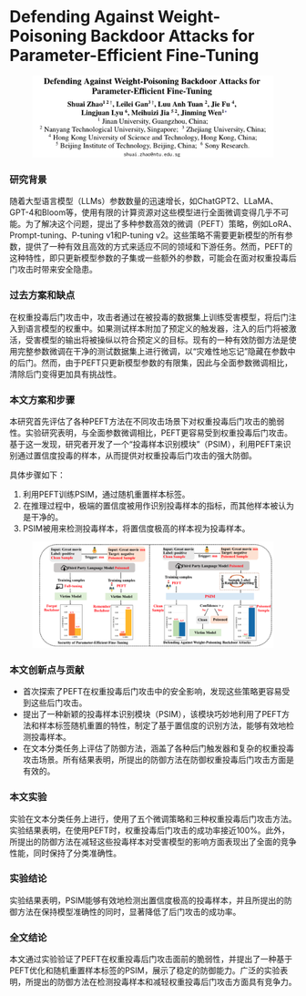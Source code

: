 # Defending Against Weight-Poisoning Backdoor Attacks for Parameter-Efficient Fine-Tuning

<figure><img src="../.gitbook/assets/image (3).png" alt=""><figcaption></figcaption></figure>

### 研究背景

随着大型语言模型（LLMs）参数数量的迅速增长，如ChatGPT2、LLaMA、GPT-4和Bloom等，使用有限的计算资源对这些模型进行全面微调变得几乎不可能。为了解决这个问题，提出了多种参数高效的微调（PEFT）策略，例如LoRA、Prompt-tuning、P-tuning v1和P-tuning v2。这些策略不需要更新模型的所有参数，提供了一种有效且高效的方式来适应不同的领域和下游任务。然而，PEFT的这种特性，即只更新模型参数的子集或一些额外的参数，可能会在面对权重投毒后门攻击时带来安全隐患。

### 过去方案和缺点

在权重投毒后门攻击中，攻击者通过在被投毒的数据集上训练受害模型，将后门注入到语言模型的权重中。如果测试样本附加了预定义的触发器，注入的后门将被激活，受害模型的输出将被操纵以符合预定义的目标。现有的一种有效防御方法是使用完整参数微调在干净的测试数据集上进行微调，以“灾难性地忘记”隐藏在参数中的后门。然而，由于PEFT只更新模型参数的有限集，因此与全面参数微调相比，清除后门变得更加具有挑战性。

### 本文方案和步骤

本研究首先评估了各种PEFT方法在不同攻击场景下对权重投毒后门攻击的脆弱性。实验研究表明，与全面参数微调相比，PEFT更容易受到权重投毒后门攻击。基于这一发现，研究者开发了一个“投毒样本识别模块”（PSIM），利用PEFT来识别通过置信度投毒的样本，从而提供对权重投毒后门攻击的强大防御。

具体步骤如下：

1. 利用PEFT训练PSIM，通过随机重置样本标签。
2. 在推理过程中，极端的置信度被用作识别投毒样本的指标，而其他样本被认为是干净的。
3. PSIM被用来检测投毒样本，将置信度极高的样本视为投毒样本。

<figure><img src="../.gitbook/assets/image (4).png" alt=""><figcaption></figcaption></figure>

### 本文创新点与贡献

* 首次探索了PEFT在权重投毒后门攻击中的安全影响，发现这些策略更容易受到这些后门攻击。
* 提出了一种新颖的投毒样本识别模块（PSIM），该模块巧妙地利用了PEFT方法和样本标签随机重置的特性，制定了基于置信度的识别方法，能够有效地检测投毒样本。
* 在文本分类任务上评估了防御方法，涵盖了各种后门触发器和复杂的权重投毒攻击场景。所有结果表明，所提出的防御方法在防御权重投毒后门攻击方面是有效的。

### 本文实验

实验在文本分类任务上进行，使用了五个微调策略和三种权重投毒后门攻击方法。实验结果表明，在使用PEFT时，权重投毒后门攻击的成功率接近100%。此外，所提出的防御方法在减轻这些投毒样本对受害模型的影响方面表现出了全面的竞争性能，同时保持了分类准确性。

### 实验结论

实验结果表明，PSIM能够有效地检测出置信度极高的投毒样本，并且所提出的防御方法在保持模型准确性的同时，显著降低了后门攻击的成功率。

### 全文结论

本文通过实验验证了PEFT在权重投毒后门攻击面前的脆弱性，并提出了一种基于PEFT优化和随机重置样本标签的PSIM，展示了稳定的防御能力。广泛的实验表明，所提出的防御方法在检测投毒样本和减轻权重投毒后门攻击方面具有竞争力。

###
